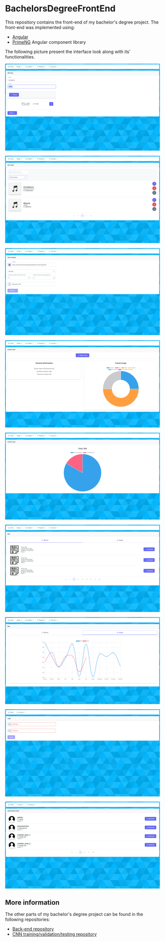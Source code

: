 # BachelorsDegreeFrontEnd
This repository contains the front-end of my bachelor's degree project. The front-end was implemented using:
* [Angular](https://angular.io)
* [PrimeNG](https://primeng.org) Angular component library

The following picture present the interface look along with its' functionalities.

![Add song page](https://github.com/PetruBabiuc/BachelorsDegreeFrontEnd/blob/main/screen_shots/add_song.png "Add song page")

![Own songs page](https://github.com/PetruBabiuc/BachelorsDegreeFrontEnd/blob/main/screen_shots/own_songs.png "Own songs page")

![Start crawling page](https://github.com/PetruBabiuc/BachelorsDegreeFrontEnd/blob/main/screen_shots/start_crawling.png "Start crawling page")

![Crawler state page](https://github.com/PetruBabiuc/BachelorsDegreeFrontEnd/blob/main/screen_shots/crawler_state.png "Crawler state page")

![Current costs page](https://github.com/PetruBabiuc/BachelorsDegreeFrontEnd/blob/main/screen_shots/current_costs.png "Current costs page")

![Bills list page](https://github.com/PetruBabiuc/BachelorsDegreeFrontEnd/blob/main/screen_shots/bills_list.png "Bills list page")

![Bills graph page](https://github.com/PetruBabiuc/BachelorsDegreeFrontEnd/blob/main/screen_shots/bills_graph.png "Bills graph page")

![Login page](https://github.com/PetruBabiuc/BachelorsDegreeFrontEnd/blob/main/screen_shots/login.png "Login page")

![Deactivate users page](https://github.com/PetruBabiuc/BachelorsDegreeFrontEnd/blob/main/screen_shots/deactivate_users.png "Deactivate users page")

## More information
The other parts of my bachelor's degree project can be found in the following repositories:
* [Back-end repository](https://github.com/PetruBabiuc/MusicGenreComputationMicroservices)
* [CNN training/validation/testing repository](https://github.com/PetruBabiuc/MusicGenrePredictorDnnTrainer)
